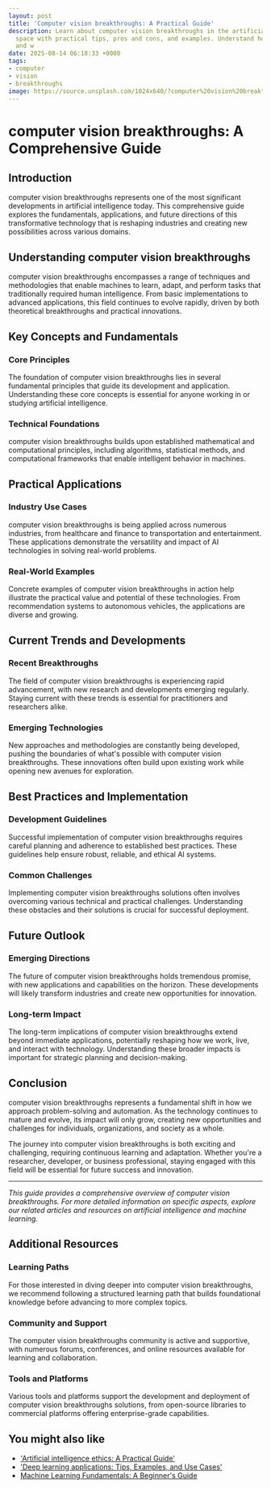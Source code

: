 ```yaml
---
layout: post
title: 'Computer vision breakthroughs: A Practical Guide'
description: Learn about computer vision breakthroughs in the artificial intelligence
  space with practical tips, pros and cons, and examples. Understand how it works
  and w
date: 2025-08-14 06:18:33 +0000
tags:
- computer
- vision
- breakthroughs
image: https://source.unsplash.com/1024x640/?computer%20vision%20breakthroughs
---
```


# computer vision breakthroughs: A Comprehensive Guide

## Introduction

computer vision breakthroughs represents one of the most significant developments in artificial intelligence today. This comprehensive guide explores the fundamentals, applications, and future directions of this transformative technology that is reshaping industries and creating new possibilities across various domains.

## Understanding computer vision breakthroughs

computer vision breakthroughs encompasses a range of techniques and methodologies that enable machines to learn, adapt, and perform tasks that traditionally required human intelligence. From basic implementations to advanced applications, this field continues to evolve rapidly, driven by both theoretical breakthroughs and practical innovations.

## Key Concepts and Fundamentals

### Core Principles
The foundation of computer vision breakthroughs lies in several fundamental principles that guide its development and application. Understanding these core concepts is essential for anyone working in or studying artificial intelligence.

### Technical Foundations
computer vision breakthroughs builds upon established mathematical and computational principles, including algorithms, statistical methods, and computational frameworks that enable intelligent behavior in machines.

## Practical Applications

### Industry Use Cases
computer vision breakthroughs is being applied across numerous industries, from healthcare and finance to transportation and entertainment. These applications demonstrate the versatility and impact of AI technologies in solving real-world problems.

### Real-World Examples
Concrete examples of computer vision breakthroughs in action help illustrate the practical value and potential of these technologies. From recommendation systems to autonomous vehicles, the applications are diverse and growing.

## Current Trends and Developments

### Recent Breakthroughs
The field of computer vision breakthroughs is experiencing rapid advancement, with new research and developments emerging regularly. Staying current with these trends is essential for practitioners and researchers alike.

### Emerging Technologies
New approaches and methodologies are constantly being developed, pushing the boundaries of what's possible with computer vision breakthroughs. These innovations often build upon existing work while opening new avenues for exploration.

## Best Practices and Implementation

### Development Guidelines
Successful implementation of computer vision breakthroughs requires careful planning and adherence to established best practices. These guidelines help ensure robust, reliable, and ethical AI systems.

### Common Challenges
Implementing computer vision breakthroughs solutions often involves overcoming various technical and practical challenges. Understanding these obstacles and their solutions is crucial for successful deployment.

## Future Outlook

### Emerging Directions
The future of computer vision breakthroughs holds tremendous promise, with new applications and capabilities on the horizon. These developments will likely transform industries and create new opportunities for innovation.

### Long-term Impact
The long-term implications of computer vision breakthroughs extend beyond immediate applications, potentially reshaping how we work, live, and interact with technology. Understanding these broader impacts is important for strategic planning and decision-making.

## Conclusion

computer vision breakthroughs represents a fundamental shift in how we approach problem-solving and automation. As the technology continues to mature and evolve, its impact will only grow, creating new opportunities and challenges for individuals, organizations, and society as a whole.

The journey into computer vision breakthroughs is both exciting and challenging, requiring continuous learning and adaptation. Whether you're a researcher, developer, or business professional, staying engaged with this field will be essential for future success and innovation.

---

*This guide provides a comprehensive overview of computer vision breakthroughs. For more detailed information on specific aspects, explore our related articles and resources on artificial intelligence and machine learning.*

## Additional Resources

### Learning Paths
For those interested in diving deeper into computer vision breakthroughs, we recommend following a structured learning path that builds foundational knowledge before advancing to more complex topics.

### Community and Support
The computer vision breakthroughs community is active and supportive, with numerous forums, conferences, and online resources available for learning and collaboration.

### Tools and Platforms
Various tools and platforms support the development and deployment of computer vision breakthroughs solutions, from open-source libraries to commercial platforms offering enterprise-grade capabilities.

## You might also like
- ['Artificial intelligence ethics: A Practical Guide'](/nichedaily/artificial-intelligence-ethics/)
- ['Deep learning applications: Tips, Examples, and Use Cases'](/nichedaily/deep-learning-applications/)
- [Machine Learning Fundamentals: A Beginner's Guide](/nichedaily/sample-post/)
